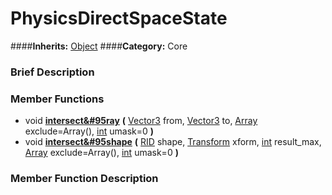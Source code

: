 #  PhysicsDirectSpaceState  
####**Inherits:** [Object](class_object)
####**Category:** Core

###  Brief Description  


###  Member Functions 
  * void  **[intersect&#95ray](#intersect_ray)**  **(** [Vector3](class_vector3) from, [Vector3](class_vector3) to, [Array](class_array) exclude=Array(), [int](class_int) umask=0  **)**
  * void  **[intersect&#95shape](#intersect_shape)**  **(** [RID](class_rid) shape, [Transform](class_transform) xform, [int](class_int) result_max, [Array](class_array) exclude=Array(), [int](class_int) umask=0  **)**

###  Member Function Description  
